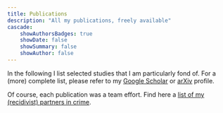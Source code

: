 ```yaml
---
title: Publications 
description: "All my publications, freely available"
cascade:
    showAuthorsBadges: true
    showDate: false
    showSummary: false
    showAuthor: false
---
```


In the following I list selected studies that I am particularly fond of. For a (more) complete list, please refer to my [Google Scholar](https://scholar.google.de/citations?user=pxjtc20AAAAJ&hl=de) or [arXiv](https://arxiv.org/a/dorner_m_1.html) profile.

Of course, each publication was a team effort. Find here a [list of my (recidivist) partners in crime](/authors).
